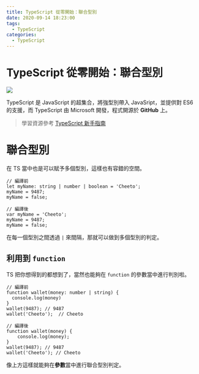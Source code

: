```yaml
---
title: TypeScript 從零開始：聯合型別
date: 2020-09-14 18:23:00
tags:
  - TypeScript
categories: 
  - TypeScript
---
```


# TypeScript 從零開始：聯合型別

![](https://firebasestorage.googleapis.com/v0/b/cheetoblog-8edf4.appspot.com/o/TypeScript%2FXZBuk51.png?alt=media&token=190cc704-893e-4dea-ac8c-65043a94280d)

TypeScript 是 JavaScript 的超集合，將強型別帶入 JavaSript，並提供對 ES6 的支援，而 TypeScript 由 Microsoft 開發，程式開源於 **GitHub** 上。

> 學習資源參考 [TypeScript 新手指南](https://willh.gitbook.io/typescript-tutorial/)

<!--more-->

# 聯合型別

在 TS 當中也是可以賦予多個型別，這樣也有容錯的空間。

```
// 編譯前
let myName: string | number | boolean = 'Cheeto';
myName = 9487;
myName = false;

// 編譯後
var myName = 'Cheeto';
myName = 9487;
myName = false;
```

在每一個型別之間透過 `|` 來間隔，那就可以做到多個型別的判定。

## 利用到 `function`

TS 把你想得到的都想到了，當然也能夠在 `function` 的參數當中進行判別啦。

```
// 編譯前
function wallet(money: number | string) {
  console.log(money)
}
wallet(9487); // 9487 
wallet('Cheeto');  // Cheeto

// 編譯後
function wallet(money) {
    console.log(money);
}
wallet(9487); // 9487
wallet('Cheeto'); // Cheeto
```

像上方這樣就能夠在**參數**當中進行聯合型別判定。